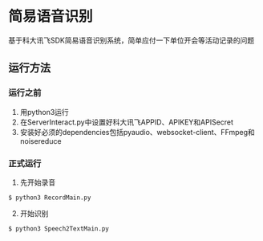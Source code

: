 # 简易语音识别
基于科大讯飞SDK简易语音识别系统，简单应付一下单位开会等活动记录的问题

## 运行方法

### 运行之前
1. 用python3运行
2. 在ServerInteract.py中设置好科大讯飞APPID、APIKEY和APISecret
3. 安装好必须的dependencies包括pyaudio、websocket-client、FFmpeg和noisereduce

### 正式运行
1. 先开始录音
```
$ python3 RecordMain.py
```

2. 开始识别
```
$ python3 Speech2TextMain.py
```


